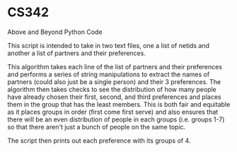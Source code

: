 # CS342
Above and Beyond Python Code

This script is intended to take in two text files, one a list of netids and another a list of partners and their preferences.

This algorithm takes each line of the list of partners and their preferences and performs a series of string manipulations to extract the names of partners (could also just be a single person) and their 3 preferences. The algorithm then takes checks to see the distribution of how many people have already chosen their first, second, and third preferences and places them in the group that has the least members. This is both fair and equitable as it places groups in order (first come first serve) and also ensures that there will be an even distribution of people in each groups (i.e. groups 1-7) so that there aren't just a bunch of people on the same topic. 

The script then prints out each preference with its groups of 4. 
